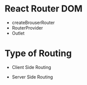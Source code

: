 # React Router DOM

- createBrouserRouter
- RouterProvider
- Outlet

# Type of Routing

- Client Side Routing

- Server Side Routing
